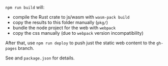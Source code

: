 `npm run build` will:
- compile the Rust crate to js/wasm with `wasm-pack build`
- copy the results to this folder manually (`pkg/`)
- bundle the node project for the web with `webpack`
- copy the css manually (due to `webpack` version incompatibility)

After that, use `npm run deploy` to push just the static
web content to the `gh-pages` branch.

See and `package.json` for details.
